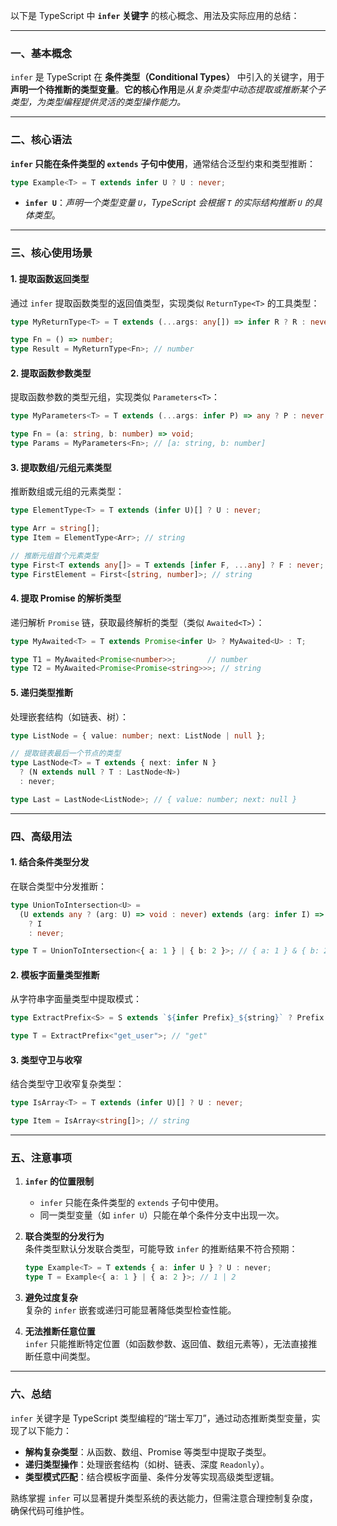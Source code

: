 以下是 TypeScript 中 **`infer` 关键字** 的核心概念、用法及实际应用的总结：

---

### **一、基本概念**
`infer` 是 TypeScript 在 **条件类型（Conditional Types）** 中引入的关键字，用于 **声明一个待推断的类型变量**。**它的核心作用**是*从复杂类型中动态提取或推断某个子类型，为类型编程提供灵活的类型操作能力。*

---

### **二、核心语法**
**`infer` 只能在条件类型的 `extends` 子句中使用**，通常结合泛型约束和类型推断：
```typescript
type Example<T> = T extends infer U ? U : never;
```
- **`infer U`**：*声明一个类型变量 `U`，TypeScript 会根据 `T` 的实际结构推断 `U` 的具体类型*。

---

### **三、核心使用场景**
#### **1. 提取函数返回类型**
通过 `infer` 提取函数类型的返回值类型，实现类似 `ReturnType<T>` 的工具类型：
```typescript
type MyReturnType<T> = T extends (...args: any[]) => infer R ? R : never;

type Fn = () => number;
type Result = MyReturnType<Fn>; // number
```

#### **2. 提取函数参数类型**
提取函数参数的类型元组，实现类似 `Parameters<T>`：
```typescript
type MyParameters<T> = T extends (...args: infer P) => any ? P : never;

type Fn = (a: string, b: number) => void;
type Params = MyParameters<Fn>; // [a: string, b: number]
```

#### **3. 提取数组/元组元素类型**
推断数组或元组的元素类型：
```typescript
type ElementType<T> = T extends (infer U)[] ? U : never;

type Arr = string[];
type Item = ElementType<Arr>; // string

// 推断元组首个元素类型
type First<T extends any[]> = T extends [infer F, ...any] ? F : never;
type FirstElement = First<[string, number]>; // string
```

#### **4. 提取 Promise 的解析类型**
递归解析 `Promise` 链，获取最终解析的类型（类似 `Awaited<T>`）：
```typescript
type MyAwaited<T> = T extends Promise<infer U> ? MyAwaited<U> : T;

type T1 = MyAwaited<Promise<number>>;       // number
type T2 = MyAwaited<Promise<Promise<string>>>; // string
```

#### **5. 递归类型推断**
处理嵌套结构（如链表、树）：
```typescript
type ListNode = { value: number; next: ListNode | null };

// 提取链表最后一个节点的类型
type LastNode<T> = T extends { next: infer N } 
  ? (N extends null ? T : LastNode<N>) 
  : never;

type Last = LastNode<ListNode>; // { value: number; next: null }
```

---

### **四、高级用法**
#### **1. 结合条件类型分发**
在联合类型中分发推断：
```typescript
type UnionToIntersection<U> = 
  (U extends any ? (arg: U) => void : never) extends (arg: infer I) => void 
    ? I 
    : never;

type T = UnionToIntersection<{ a: 1 } | { b: 2 }>; // { a: 1 } & { b: 2 }
```

#### **2. 模板字面量类型推断**
从字符串字面量类型中提取模式：
```typescript
type ExtractPrefix<S> = S extends `${infer Prefix}_${string}` ? Prefix : never;

type T = ExtractPrefix<"get_user">; // "get"
```

#### **3. 类型守卫与收窄**
结合类型守卫收窄复杂类型：
```typescript
type IsArray<T> = T extends (infer U)[] ? U : never;

type Item = IsArray<string[]>; // string
```

---

### **五、注意事项**
1. **`infer` 的位置限制**  
   - `infer` 只能在条件类型的 `extends` 子句中使用。
   - 同一类型变量（如 `infer U`）只能在单个条件分支中出现一次。

2. **联合类型的分发行为**  
   条件类型默认分发联合类型，可能导致 `infer` 的推断结果不符合预期：
   ```typescript
   type Example<T> = T extends { a: infer U } ? U : never;
   type T = Example<{ a: 1 } | { a: 2 }>; // 1 | 2
   ```

3. **避免过度复杂**  
   复杂的 `infer` 嵌套或递归可能显著降低类型检查性能。

4. **无法推断任意位置**  
   `infer` 只能推断特定位置（如函数参数、返回值、数组元素等），无法直接推断任意中间类型。

---

### **六、总结**
`infer` 关键字是 TypeScript 类型编程的“瑞士军刀”，通过动态推断类型变量，实现了以下能力：
- **解构复杂类型**：从函数、数组、Promise 等类型中提取子类型。
- **递归类型操作**：处理嵌套结构（如树、链表、深度 `Readonly`）。
- **类型模式匹配**：结合模板字面量、条件分发等实现高级类型逻辑。

熟练掌握 `infer` 可以显著提升类型系统的表达能力，但需注意合理控制复杂度，确保代码可维护性。